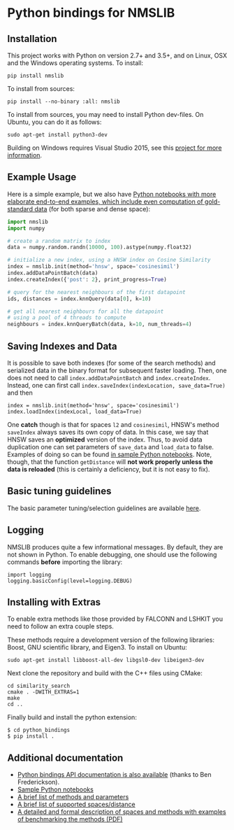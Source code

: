 # Python bindings for NMSLIB


## Installation

This project works with Python on version 2.7+ and 3.5+, and on
Linux, OSX and the Windows operating systems. To install:

```
pip install nmslib
```

To install from sources:
```
pip install --no-binary :all: nmslib
```
To install from sources, you may need to install Python dev-files. On Ubuntu, you can do it as follows:

```
sudo apt-get install python3-dev
```

Building on Windows requires Visual Studio 2015, see this [project for more
information](https://github.com/pybind/python_example#installation).


## Example Usage

Here is a simple example, but we also have [Python notebooks with more elaborate end-to-end examples, which include even computation of gold-standard data](notebooks) (for both sparse and dense space):

```python
import nmslib
import numpy

# create a random matrix to index
data = numpy.random.randn(10000, 100).astype(numpy.float32)

# initialize a new index, using a HNSW index on Cosine Similarity
index = nmslib.init(method='hnsw', space='cosinesimil')
index.addDataPointBatch(data)
index.createIndex({'post': 2}, print_progress=True)

# query for the nearest neighbours of the first datapoint
ids, distances = index.knnQuery(data[0], k=10)

# get all nearest neighbours for all the datapoint
# using a pool of 4 threads to compute
neighbours = index.knnQueryBatch(data, k=10, num_threads=4)
```

## Saving Indexes and Data

It is possible to save both indexes (for some of the search methods) and serialized data in the binary format for subsequent faster loading. Then, one does not need to call `index.addDataPointBatch` and `index.createIndex`.  Instead, one can first call `index.saveIndex(indexLocation, save_data=True)` and then
```
index = nmslib.init(method='hnsw', space='cosinesimil')
index.loadIndex(indexLocal, load_data=True)
```
One **catch** though is that for spaces `l2` and `cosinesimil`, HNSW's method `saveIndex` always saves its own copy of data. In this case, we say that HNSW saves an **optimized** version of the index. Thus, to avoid data duplication one can set parameters of `save_data` and `load_data`  to false.  Examples of doing so can be found [in sample Python notebooks](/python_bindings/notebooks/README.md). Note, though, that the function `getDistance` will **not work properly unless the data is reloaded** (this is certainly a deficiency, but it is not easy to fix).

## Basic tuning guidelines

The basic parameter tuning/selection guidelines are available [here](/manual/methods.md).

## Logging

NMSLIB produces quite a few informational messages. By default, they are not shown in Python. To enable debugging, one should use the following commands **before** importing the library:

```
import logging
logging.basicConfig(level=logging.DEBUG)
```

## Installing with Extras

To enable extra methods like those provided by FALCONN and LSHKIT you need to follow an extra couple steps.

These methods require a development version of the
following libraries: Boost, GNU scientific library, and Eigen3. To install on Ubuntu:

```
sudo apt-get install libboost-all-dev libgsl0-dev libeigen3-dev
```

Next clone the repository and build with the C++ files using CMake:

```
cd similarity_search
cmake . -DWITH_EXTRAS=1
make
cd ..
```

Finally build and install the python extension:

```shell
$ cd python_bindings
$ pip install .
```

## Additional documentation

* [Python bindings API documentation is also available](https://nmslib.github.io/nmslib/) (thanks to Ben Frederickson).
* [Sample Python notebooks](/python_bindings/notebooks/README.md)
* [A brief list of methods and parameters](/manual/methods.md)
* [A brief list of supported spaces/distance](/manual/spaces.md)
* [A detailed and formal description of spaces and methods with examples of benchmarking the methods (PDF)](/manual/latex/manual.pdf)


